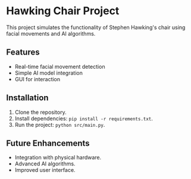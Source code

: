 # Hawking Chair Project

This project simulates the functionality of Stephen Hawking's chair using facial movements and AI algorithms.

## Features
- Real-time facial movement detection
- Simple AI model integration
- GUI for interaction

## Installation
1. Clone the repository.
2. Install dependencies: `pip install -r requirements.txt`.
3. Run the project: `python src/main.py`.

## Future Enhancements
- Integration with physical hardware.
- Advanced AI algorithms.
- Improved user interface.
